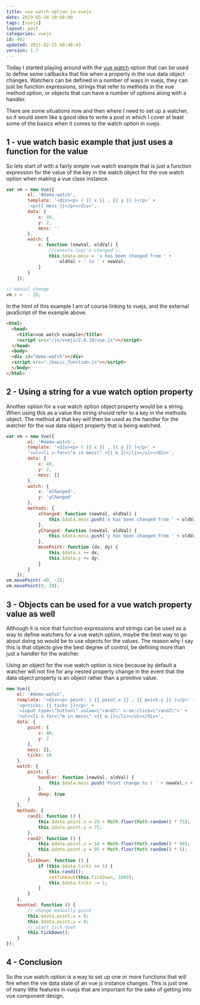```yaml
---
title: vue watch option in vuejs
date: 2019-05-28 10:50:00
tags: [vuejs]
layout: post
categories: vuejs
id: 462
updated: 2021-02-15 08:48:43
version: 1.7
---
```


Today I started playing around with the [vue watch](https://vuejs.org/v2/guide/computed.html) option that can be used to define some callbacks that fire when a property in the vue data object changes. Watchers can be defined in a number of ways in vuejs, they can just be function expressions, strings that refer to methods in the vue method option, or objects that can have a number of options along with a handler. 

There are some situations now and then where I need to set up a watcher, so it would seem like a good idea to write a post in which I cover at least some of the basics when it comes to the watch option in vuejs.

<!-- more -->

## 1 - vue watch basic example that just uses a function for the value

So lets start of with a fairly simple vue watch example that is just a function expression for the value of the key in the watch object for the vue watch option when making a vue class instance.

```js
var vm = new Vue({
        el: '#demo-watch',
        template: '<div><p> ( {{ x }} , {{ y }} )</p>' +
        '<p>{{ mess }}</p></div>',
        data: {
            x: 40,
            y: 2,
            mess: ''
        },
        watch: {
            x: function (newVal, oldVal) {
                //console.log('x changed');
                this.$data.mess = 'x has been changed from ' +
                    oldVal + ' to ' + newVal;
            }
        }
    });
 
// manual change
vm.x =  - 25;
```

In the html of this example I am of course linking to vuejs, and the external javaScript of the example above.

```html
<html>
  <head>
    <title>vue watch example</title>
    <script src="/js/vuejs/2.6.10/vue.js"></script>
  </head>
  <body>
  <div id="demo-watch"></div>
  <script src="./basic_function.js"></script>
  </body>
</html>
```

## 2 - Using a string for a vue watch option property

Another option for a vue watch option object property would be a string. When using this as a value the string should refer to a key in the methods object. The method at that key will then be used as the handler for the watcher for the vue data object property that is being watched.

```js
var vm = new Vue({
        el: '#demo-watch',
        template: '<div><p> ( {{ x }} , {{ y }} )</p>' +
        '<ul><li v-for=\"m in mess\" >{{ m }}</li></ul></div>',
        data: {
            x: 40,
            y: 2,
            mess: []
        },
        watch: {
            x: 'xChanged',
            y: 'yChanged'
        },
        methods: {
            xChanged: function (newVal, oldVal) {
                this.$data.mess.push('x has been changed from ' + oldVal + ' to ' + newVal);
            },
            yChanged: function (newVal, oldVal) {
                this.$data.mess.push('y has been changed from ' + oldVal + ' to ' + newVal);
            },
            movePoint: function (dx, dy) {
                this.$data.x += dx;
                this.$data.y += dy;
            }
        }
    });
vm.movePoint(-40, -2);
vm.movePoint(0, 20);
```

## 3 - Objects can be used for a vue watch property value as well

Although it is nice that function expressions and strings can be used as a way to define watchers for a vue watch option, maybe the best way to go about doing so would be to use objects for the values. The reason why I say this is that objects give the best degree of control, be defining more than just a handler for the watcher.

Using an object for the vue watch option is nice because by default a watcher will not fire for any nested property change in the event that the data object property is an object rather than a primitive value.

```js
new Vue({
    el: '#demo-watch',
    template: '<div><p> point: ( {{ point.x }} , {{ point.y }} )</p>' +
    '<p>ticks: {{ ticks }}</p>' +
    '<input type=\"button\" value=\"rand2\" v-on:click=\"rand2\">' +
    '<ul><li v-for=\"m in mess\" >{{ m }}</li></ul></div>',
    data: {
        point: {
            x: 40,
            y: 2
        },
        mess: [],
        ticks: 10
    },
    watch: {
        point: {
            handler: function (newVal, oldVal) {
                this.$data.mess.push('Point change to ( ' + newVal.x + ' , ' + newVal.y + ' )');
            },
            deep: true
        }
    },
    methods: {
        rand1: function () {
            this.$data.point.x = 25 + Math.floor(Math.random() * 75);
            this.$data.point.y = 75;
        },
        rand2: function () {
            this.$data.point.x = 10 + Math.floor(Math.random() * 90);
            this.$data.point.y = 95 + Math.floor(Math.random() * 5);
        },
        tickDown: function () {
            if (this.$data.ticks >= 1) {
                this.rand1();
                setTimeout(this.tickDown, 1000);
                this.$data.ticks -= 1;
            }
        }
    },
    mounted: function () {
        // change manually point
        this.$data.point.x = 0;
        this.$data.point.y = 0;
        // start tick down
        this.tickDown();
    }
});
```

## 4 - Conclusion

So the vue watch option is a way to set up one or more functions that will fire when the vie data state of an vue js instance changes. This is just one of many little features in vuejs that are important for the sake of getting into vue component design.
